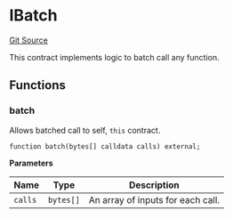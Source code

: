 # IBatch

[Git Source](https://github.com/sablier-labs/flow/blob/ba8c67a35d9cfd4fe646c2ab7db2c40e93d7fd6f/src/interfaces/IBatch.sol)

This contract implements logic to batch call any function.

## Functions

### batch

Allows batched call to self, `this` contract.

```solidity
function batch(bytes[] calldata calls) external;
```

**Parameters**

| Name    | Type      | Description                       |
| ------- | --------- | --------------------------------- |
| `calls` | `bytes[]` | An array of inputs for each call. |
